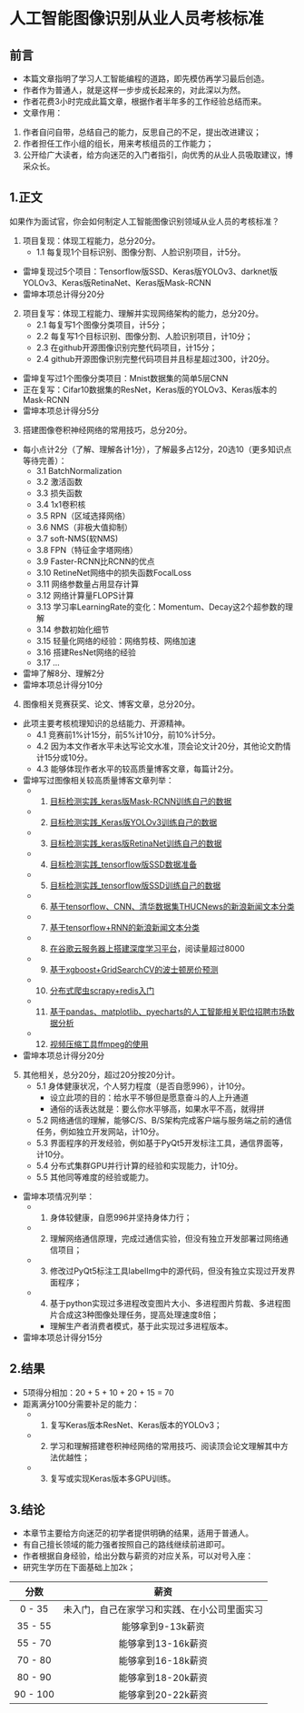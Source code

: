 # 人工智能图像识别从业人员考核标准

## 前言
* 本篇文章指明了学习人工智能编程的道路，即先模仿再学习最后创造。
* 作者作为普通人，就是这样一步步成长起来的，对此深以为然。
* 作者花费3小时完成此篇文章，根据作者半年多的工作经验总结而来。
* 文章作用：
1. 作者自问自带，总结自己的能力，反思自己的不足，提出改进建议；
2. 作者担任工作小组的组长，用来考核组员的工作能力；
3. 公开给广大读者，给方向迷茫的入门者指引，向优秀的从业人员吸取建议，博采众长。

## 1.正文
如果作为面试官，你会如何制定人工智能图像识别领域从业人员的考核标准？

1. 项目复现：体现工程能力，总分20分。
    * 1.1 每复现1个目标识别、图像分割、人脸识别项目，计5分。
* 雷坤复现过5个项目：Tensorflow版SSD、Keras版YOLOv3、darknet版YOLOv3、Keras版RetinaNet、Keras版Mask-RCNN
* 雷坤本项总计得分20分

2. 项目复写：体现工程能力、理解并实现网络架构的能力，总分20分。
    * 2.1 每复写1个图像分类项目，计5分；
    * 2.2 每复写1个目标识别、图像分割、人脸识别项目，计10分；
    * 2.3 在github开源图像识别完整代码项目，计15分；
    * 2.4 github开源图像识别完整代码项目并且标星超过300，计20分。
* 雷坤复写过1个图像分类项目：Mnist数据集的简单5层CNN
* 正在复写：Cifar10数据集的ResNet，Keras版的YOLOv3、Keras版本的Mask-RCNN
* 雷坤本项总计得分5分

3. 搭建图像卷积神经网络的常用技巧，总分20分。
* 每小点计2分（了解、理解各计1分），了解最多占12分，20选10（更多知识点等待完善）：
    * 3.1 BatchNormalization
    * 3.2 激活函数
    * 3.3 损失函数
    * 3.4 1x1卷积核
    * 3.5 RPN（区域选择网络）
    * 3.6 NMS（非极大值抑制）
    * 3.7 soft-NMS(软NMS)
    * 3.8 FPN（特征金字塔网络）
    * 3.9 Faster-RCNN比RCNN的优点
    * 3.10 RetineNet网络中的损失函数FocalLoss
    * 3.11 网络参数量占用显存计算
    * 3.12 网络计算量FLOPS计算
    * 3.13 学习率LearningRate的变化：Momentum、Decay这2个超参数的理解
    * 3.14 参数初始化细节
    * 3.15 轻量化网络的经验：网络剪枝、网络加速
    * 3.16 搭建ResNet网络的经验
    * 3.17 ...
* 雷坤了解8分、理解2分    
* 雷坤本项总计得分10分
    
4. 图像相关竞赛获奖、论文、博客文章，总分20分。
* 此项主要考核梳理知识的总结能力、开源精神。
    * 4.1 竞赛前1%计15分，前5%计10分，前10%计5分。
    * 4.2 因为本文作者水平未达写论文水准，顶会论文计20分，其他论文酌情计15分或10分。
    * 4.3 能够体现作者水平的较高质量博客文章，每篇计2分。
* 雷坤写过图像相关较高质量博客文章列举：
    * 1. [目标检测实践_keras版Mask-RCNN训练自己的数据](https://github.com/StevenLei2017/AI_Projects/tree/master/002_目标检测实践_keras版Mask-RCNN训练自己的数据)
    * 2. [目标检测实践_Keras版YOLOv3训练自己的数据](https://github.com/StevenLei2017/AI_Projects/tree/master/001_目标检测实践_keras版YOLOv3训练自己的数据)
    * 3. [目标检测实践_keras版RetinaNet训练自己的数据](https://www.jianshu.com/p/64852a68055f)
    * 4. [目标检测实践_tensorflow版SSD数据准备](https://www.jianshu.com/p/3d9436b4cb66)
    * 5. [目标检测实践_tensorflow版SSD训练自己的数据](https://www.jianshu.com/p/0e5f9df4686a)
    * 6. [基于tensorflow、CNN、清华数据集THUCNews的新浪新闻文本分类](https://www.jianshu.com/p/db8824205fc3)
    * 7. [基于tensorflow+RNN的新浪新闻文本分类](https://www.jianshu.com/p/b0e158e419bc)
    * 8. [在谷歌云服务器上搭建深度学习平台](https://www.jianshu.com/p/893d622d1b5a)，阅读量超过8000
    * 9. [基于xgboost+GridSearchCV的波士顿房价预测](https://www.jianshu.com/p/f34f22258a0a)
    * 10. [分布式爬虫scrapy+redis入门](https://www.jianshu.com/p/abe51b92c695)
    * 11. [基于pandas、matplotlib、pyecharts的人工智能相关职位招聘市场数据分析](https://www.jianshu.com/p/52861297b906)
    * 12. [视频压缩工具ffmpeg的使用](https://www.jianshu.com/p/4f660bd805f3)
* 雷坤本项总计得分20分
    
5. 其他相关，总分20分，超过20分按20分计。
    * 5.1 身体健康状况，个人努力程度（是否自愿996），计10分。
        * 设立此项的目的：给水平不够但是愿意奋斗的人上升通道
        * 通俗的话表达就是：要么你水平够高，如果水平不高，就得拼
    * 5.2 网络通信的理解，能够C/S、B/S架构完成客户端与服务端之前的通信任务，例如独立开发网站，计10分。
    * 5.3 界面程序的开发经验，例如基于PyQt5开发标注工具，通信界面等，计10分。
    * 5.4 分布式集群GPU并行计算的经验和实现能力，计10分。
    * 5.5 其他同等难度的经验或能力。
* 雷坤本项情况列举：
    * 1. 身体较健康，自愿996并坚持身体力行；
    * 2. 理解网络通信原理，完成过通信实验，但没有独立开发部署过网络通信项目；
    * 3. 修改过PyQt5标注工具labelImg中的源代码，但没有独立实现过开发界面程序；
    * 4. 基于python实现过多进程改变图片大小、多进程图片剪裁、多进程图片合成这3种图像处理任务，提高处理速度8倍；
       * 理解生产者消费者模式，基于此实现过多进程版本。
* 雷坤本项总计得分15分

## 2.结果
* 5项得分相加：20 + 5 + 10 + 20 + 15 = 70
* 距离满分100分需要补足的能力：
    * 1. 复写Keras版本ResNet、Keras版本的YOLOv3；
    * 2. 学习和理解搭建卷积神经网络的常用技巧、阅读顶会论文理解其中方法优越性；
    * 3. 复写或实现Keras版本多GPU训练。
    
## 3.结论
* 本章节主要给方向迷茫的初学者提供明确的结果，适用于普通人。
* 有自己擅长领域的能力强者按照自己的路线继续前进即可。
* 作者根据自身经验，给出分数与薪资的对应关系，可以对号入座：
* 研究生学历在下面基础上加2k；  
 
|分数|薪资|
|:---:|:---:|
|0 - 35|未入门，自己在家学习和实践、在小公司里面实习|
|35 - 55|能够拿到9-13k薪资|
|55 - 70|能够拿到13-16k薪资|
|70 - 80|能够拿到16-18k薪资|
|80 - 90|能够拿到18-20k薪资|
|90 - 100|能够拿到20-22k薪资|

 